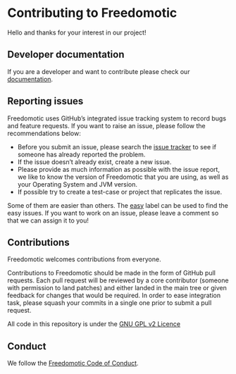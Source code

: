 # Contributing to Freedomotic

Hello and thanks for your interest in our project!

## Developer documentation

If you are a developer and want to contribute please check our [documentation](http://freedomotic-developer-manual.readthedocs.io).

## Reporting issues

Freedomotic uses GitHub’s integrated issue tracking system to record bugs and feature requests. If you want to raise an issue, please follow the recommendations below:

- Before you submit an issue, please search the [issue tracker](https://github.com/freedomotic/freedomotic/issues) to see if someone has already reported the problem.
- If the issue doesn’t already exist, create a new issue.
- Please provide as much information as possible with the issue report, we like to know the version of Freedomotic that you are using, as well as your Operating System and JVM version. 
- If possible try to create a test-case or project that replicates the issue. 

Some of them are easier than others. The [easy](https://github.com/freedomotic/freedomotic/labels/easy)
label can be used to find the easy issues. If you want to work on an issue, please leave a comment so that we can assign it to you!


## Contributions

Freedomotic welcomes contributions from everyone.

Contributions to Freedomotic should be made in the form of GitHub pull requests. Each pull request will
be reviewed by a core contributor (someone with permission to land patches) and either landed in the
main tree or given feedback for changes that would be required.
In order to ease integration task, please squash your commits in a single one prior to submit a pull request.

All code in this repository is under the [GNU GPL v2 Licence](http://www.gnu.org/licenses/old-licenses/gpl-2.0.html)

## Conduct

We follow the [Freedomotic Code of Conduct](https://github.com/freedomotic/freedomotic/blob/master/CODE_OF_CONDUCT.md).
